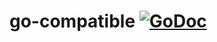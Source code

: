# go-compatible [![GoDoc](https://godoc.org/github.com/perillo/go-compatible?status.svg)](http://godoc.org/github.com/perillo/go-compatible)
